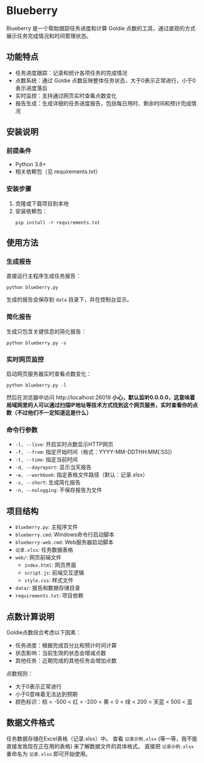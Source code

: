 # Blueberry

Blueberry 是一个帮助跟踪任务进度和计算 Goldie 点数的工具，通过直观的方式展示任务完成情况和时间管理状态。

## 功能特点
- 任务进度跟踪：记录和统计各项任务的完成情况
- 点数系统：通过 Goldie 点数反映整体任务状态，大于0表示正常进行，小于0表示进度落后
- 实时监控：支持通过网页实时查看点数变化
- 报告生成：生成详细的任务进度报告，包括每日用时、剩余时间和预计完成情况

## 安装说明

### 前提条件
- Python 3.8+ 
- 相关依赖包（见 requirements.txt）

### 安装步骤
1. 克隆或下载项目到本地
2. 安装依赖包：
   ```
   pip install -r requirements.txt
   ```

## 使用方法

### 生成报告
直接运行主程序生成任务报告：
```
python blueberry.py
```
生成的报告会保存到 `data` 目录下，并在控制台显示。

### 简化报告
生成只包含关键信息的简化报告：
```
python blueberry.py -s
```

### 实时网页监控
启动网页服务器实时查看点数变化：
```
python blueberry.py -l
```
然后在浏览器中访问 http://localhost:26019
**小心，默认监听0.0.0.0，这意味着局域网里的人可以通过扫描IP地址等技术方式找到这个网页服务，实时查看你的点数（不过他们不一定知道这是什么）**

### 命令行参数
- `-l, --live`: 开启实时点数显示HTTP网页
- `-f, --from`: 指定开始时间（格式：YYYY-MM-DDTHH:MM[:SS]）
- `-t, --time`: 指定当前时间
- `-d, --dayreport`: 显示当天报告
- `-w, --workbook`: 指定表格文件路径（默认：记录.xlsx）
- `-s, --short`: 生成简化报告
- `-n, --nologging`: 不保存报告为文件

## 项目结构
- `blueberry.py`: 主程序文件
- `blueberry.cmd`: Windows命令行启动脚本
- `blueberry-web.cmd`: Web服务器启动脚本
- `记录.xlsx`: 任务数据表格
- `web/`: 网页前端文件
  - `index.html`: 网页界面
  - `script.js`: 前端交互逻辑
  - `style.css`: 样式文件
- `data/`: 报告和数据存储目录
- `requirements.txt`: 项目依赖

## 点数计算说明
Goldie点数综合考虑以下因素：
- 任务进度：根据完成百分比和预计时间计算
- 状态影响：当前生效的状态会增减点数
- 其他任务：近期完成的其他任务会增加点数

点数规则：
- 大于0表示正常进行
- 小于0意味着无法达到预期
- 颜色标识：棕 < -500 < 红 < -200 < 黄 < 0 < 绿 < 200 < 天蓝 < 500 < 蓝

## 数据文件格式
任务数据存储在Excel表格（记录.xlsx）中。
查看 `记录示例.xlsx` (等一等，我不能直接发我现在正在用的表格) 来了解数据文件的具体格式。
直接把 `记录示例.xlsx` 重命名为 `记录.xlsx` 即可开始使用。
